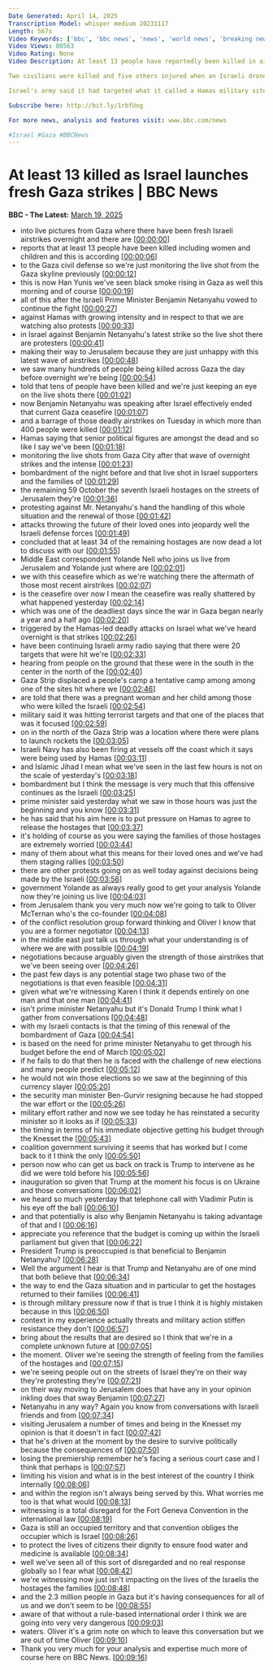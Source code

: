 ```yaml
---
Date Generated: April 14, 2025
Transcription Model: whisper medium 20231117
Length: 567s
Video Keywords: ['bbc', 'bbc news', 'news', 'world news', 'breaking news', 'us news', 'world', 'america', 'usa', 'usa news', 'india news']
Video Views: 80563
Video Rating: None
Video Description: At least 13 people have reportedly been killed in air strikes across Gaza overnight, after Israel said it was resuming combat operations in the Palestinian territory.

Two civilians were killed and five others injured when an Israeli drone hit a tent near the al-Mawasi humanitarian zone, the Palestinian Wafa news agency reports, citing Red Crescent medics.

Israel's army said it had targeted what it called a Hamas military site from where the group was preparing to fire into Israel. Vessels controlled by Hamas were also hit, the army said.

Subscribe here: http://bit.ly/1rbfUog

For more news, analysis and features visit: www.bbc.com/news 

#Israel #Gaza #BBCNews
---
```


# At least 13 killed as Israel launches fresh Gaza strikes | BBC News
**BBC - The Latest:** [March 19, 2025](https://www.youtube.com/watch?v=X3knxS48eK8)
*  into live pictures from Gaza where there have been fresh Israeli airstrikes overnight and there are [[00:00:00](https://www.youtube.com/watch?v=X3knxS48eK8&t=0.0s)]
*  reports that at least 13 people have been killed including women and children and this is according [[00:00:06](https://www.youtube.com/watch?v=X3knxS48eK8&t=6.4s)]
*  to the Gaza civil defense so we're just monitoring the live shot from the Gaza skyline previously [[00:00:12](https://www.youtube.com/watch?v=X3knxS48eK8&t=12.64s)]
*  this is now Han Yunis we've seen black smoke rising in Gaza as well this morning and of course [[00:00:19](https://www.youtube.com/watch?v=X3knxS48eK8&t=19.52s)]
*  all of this after the Israeli Prime Minister Benjamin Netanyahu vowed to continue the fight [[00:00:27](https://www.youtube.com/watch?v=X3knxS48eK8&t=27.52s)]
*  against Hamas with growing intensity and in respect to that we are watching also protests [[00:00:33](https://www.youtube.com/watch?v=X3knxS48eK8&t=33.84s)]
*  in Israel against Benjamin Netanyahu's latest strike so the live shot there are protesters [[00:00:41](https://www.youtube.com/watch?v=X3knxS48eK8&t=41.519999999999996s)]
*  making their way to Jerusalem because they are just unhappy with this latest wave of airstrikes [[00:00:48](https://www.youtube.com/watch?v=X3knxS48eK8&t=48.480000000000004s)]
*  we saw many hundreds of people being killed across Gaza the day before overnight we're being [[00:00:54](https://www.youtube.com/watch?v=X3knxS48eK8&t=54.64s)]
*  told that tens of people have been killed and we're just keeping an eye on the live shots there [[00:01:02](https://www.youtube.com/watch?v=X3knxS48eK8&t=62.08s)]
*  now Benjamin Netanyahu was speaking after Israel effectively ended that current Gaza ceasefire [[00:01:07](https://www.youtube.com/watch?v=X3knxS48eK8&t=67.36s)]
*  and a barrage of those deadly airstrikes on Tuesday in which more than 400 people were killed [[00:01:12](https://www.youtube.com/watch?v=X3knxS48eK8&t=72.96000000000001s)]
*  Hamas saying that senior political figures are amongst the dead and so like I say we've been [[00:01:18](https://www.youtube.com/watch?v=X3knxS48eK8&t=78.72s)]
*  monitoring the live shots from Gaza City after that wave of overnight strikes and the intense [[00:01:23](https://www.youtube.com/watch?v=X3knxS48eK8&t=83.84s)]
*  bombardment of the night before and that live shot in Israel supporters and the families of [[00:01:29](https://www.youtube.com/watch?v=X3knxS48eK8&t=89.68s)]
*  the remaining 59 October the seventh Israeli hostages on the streets of Jerusalem they're [[00:01:36](https://www.youtube.com/watch?v=X3knxS48eK8&t=96.56s)]
*  protesting against Mr. Netanyahu's hand the handling of this whole situation and the renewal of those [[00:01:42](https://www.youtube.com/watch?v=X3knxS48eK8&t=102.56s)]
*  attacks throwing the future of their loved ones into jeopardy well the Israeli defense forces [[00:01:49](https://www.youtube.com/watch?v=X3knxS48eK8&t=109.52s)]
*  concluded that at least 34 of the remaining hostages are now dead a lot to discuss with our [[00:01:55](https://www.youtube.com/watch?v=X3knxS48eK8&t=115.36s)]
*  Middle East correspondent Yolande Nell who joins us live from Jerusalem and Yolande just where are [[00:02:01](https://www.youtube.com/watch?v=X3knxS48eK8&t=121.75999999999999s)]
*  we with this ceasefire which as we're watching there the aftermath of those most recent airstrikes [[00:02:07](https://www.youtube.com/watch?v=X3knxS48eK8&t=127.44s)]
*  is the ceasefire over now I mean the ceasefire was really shattered by what happened yesterday [[00:02:14](https://www.youtube.com/watch?v=X3knxS48eK8&t=134.56s)]
*  which was one of the deadliest days since the war in Gaza began nearly a year and a half ago [[00:02:20](https://www.youtube.com/watch?v=X3knxS48eK8&t=140.48s)]
*  triggered by the Hamas-led deadly attacks on Israel what we've heard overnight is that strikes [[00:02:26](https://www.youtube.com/watch?v=X3knxS48eK8&t=146.48s)]
*  have been continuing Israeli army radio saying that there were 20 targets that were hit we're [[00:02:33](https://www.youtube.com/watch?v=X3knxS48eK8&t=153.83999999999997s)]
*  hearing from people on the ground that these were in the south in the center in the north of the [[00:02:40](https://www.youtube.com/watch?v=X3knxS48eK8&t=160.4s)]
*  Gaza Strip displaced a people's camp a tentative camp among among one of the sites hit where we [[00:02:46](https://www.youtube.com/watch?v=X3knxS48eK8&t=166.48000000000002s)]
*  are told that there was a pregnant woman and her child among those who were killed the Israeli [[00:02:54](https://www.youtube.com/watch?v=X3knxS48eK8&t=174.4s)]
*  military said it was hitting terrorist targets and that one of the places that was it focused [[00:02:59](https://www.youtube.com/watch?v=X3knxS48eK8&t=179.04000000000002s)]
*  on in the north of the Gaza Strip was a location where there were plans to launch rockets the [[00:03:05](https://www.youtube.com/watch?v=X3knxS48eK8&t=185.76s)]
*  Israeli Navy has also been firing at vessels off the coast which it says were being used by Hamas [[00:03:11](https://www.youtube.com/watch?v=X3knxS48eK8&t=191.67999999999998s)]
*  and Islamic Jihad I mean what we've seen in the last few hours is not on the scale of yesterday's [[00:03:18](https://www.youtube.com/watch?v=X3knxS48eK8&t=198.79999999999998s)]
*  bombardment but I think the message is very much that this offensive continues as the Israeli [[00:03:25](https://www.youtube.com/watch?v=X3knxS48eK8&t=205.04s)]
*  prime minister said yesterday what we saw in those hours was just the beginning and you know [[00:03:31](https://www.youtube.com/watch?v=X3knxS48eK8&t=211.04s)]
*  he has said that his aim here is to put pressure on Hamas to agree to release the hostages that [[00:03:37](https://www.youtube.com/watch?v=X3knxS48eK8&t=217.84s)]
*  it's holding of course as you were saying the families of those hostages are extremely worried [[00:03:44](https://www.youtube.com/watch?v=X3knxS48eK8&t=224.64s)]
*  many of them about what this means for their loved ones and we've had them staging rallies [[00:03:50](https://www.youtube.com/watch?v=X3knxS48eK8&t=230.95999999999998s)]
*  there are other protests going on as well today against decisions being made by the Israeli [[00:03:56](https://www.youtube.com/watch?v=X3knxS48eK8&t=236.96s)]
*  government Yolande as always really good to get your analysis Yolande now they're joining us live [[00:04:03](https://www.youtube.com/watch?v=X3knxS48eK8&t=243.68s)]
*  from Jerusalem thank you very much now we're going to talk to Oliver McTernan who's the co-founder [[00:04:08](https://www.youtube.com/watch?v=X3knxS48eK8&t=248.08s)]
*  of the conflict resolution group forward thinking and Oliver I know that you are a former negotiator [[00:04:13](https://www.youtube.com/watch?v=X3knxS48eK8&t=253.68s)]
*  in the middle east just talk us through what your understanding is of where we are with possible [[00:04:19](https://www.youtube.com/watch?v=X3knxS48eK8&t=259.12s)]
*  negotiations because arguably given the strength of those airstrikes that we've been seeing over [[00:04:26](https://www.youtube.com/watch?v=X3knxS48eK8&t=266.16s)]
*  the past few days is any potential stage two phase two of the negotiations is that even feasible [[00:04:31](https://www.youtube.com/watch?v=X3knxS48eK8&t=271.44s)]
*  given what we're witnessing Karen I think it depends entirely on one man and that one man [[00:04:41](https://www.youtube.com/watch?v=X3knxS48eK8&t=281.04s)]
*  isn't prime minister Netanyahu but it's Donald Trump I think what I gather from conversations [[00:04:48](https://www.youtube.com/watch?v=X3knxS48eK8&t=288.24s)]
*  with my Israeli contacts is that the timing of this renewal of the bombardment of Gaza [[00:04:54](https://www.youtube.com/watch?v=X3knxS48eK8&t=294.96s)]
*  is based on the need for prime minister Netanyahu to get through his budget before the end of March [[00:05:02](https://www.youtube.com/watch?v=X3knxS48eK8&t=302.32s)]
*  if he fails to do that then he is faced with the challenge of new elections and many people predict [[00:05:12](https://www.youtube.com/watch?v=X3knxS48eK8&t=312.32s)]
*  he would not win those elections so we saw at the beginning of this currency slayer [[00:05:20](https://www.youtube.com/watch?v=X3knxS48eK8&t=320.4s)]
*  the security man minister Ben-Gurvir resigning because he had stopped the war effort or the [[00:05:26](https://www.youtube.com/watch?v=X3knxS48eK8&t=326.0s)]
*  military effort rather and now we see today he has reinstated a security minister so it looks as if [[00:05:33](https://www.youtube.com/watch?v=X3knxS48eK8&t=333.6s)]
*  the timing in terms of his immediate objective getting his budget through the Knesset the [[00:05:43](https://www.youtube.com/watch?v=X3knxS48eK8&t=343.28s)]
*  coalition government surviving it seems that has worked but I come back to it I think the only [[00:05:50](https://www.youtube.com/watch?v=X3knxS48eK8&t=350.71999999999997s)]
*  person now who can get us back on track is Trump to intervene as he did we were told before his [[00:05:56](https://www.youtube.com/watch?v=X3knxS48eK8&t=356.48s)]
*  inauguration so given that Trump at the moment his focus is on Ukraine and those conversations [[00:06:02](https://www.youtube.com/watch?v=X3knxS48eK8&t=362.71999999999997s)]
*  we heard so much yesterday that telephone call with Vladimir Putin is his eye off the ball [[00:06:10](https://www.youtube.com/watch?v=X3knxS48eK8&t=370.88s)]
*  and that potentially is also why Benjamin Netanyahu is taking advantage of that and I [[00:06:16](https://www.youtube.com/watch?v=X3knxS48eK8&t=376.96s)]
*  appreciate you reference that the budget is coming up within the Israeli parliament but given that [[00:06:22](https://www.youtube.com/watch?v=X3knxS48eK8&t=382.48s)]
*  President Trump is preoccupied is that beneficial to Benjamin Netanyahu? [[00:06:28](https://www.youtube.com/watch?v=X3knxS48eK8&t=388.0s)]
*  Well the argument I hear is that Trump and Netanyahu are of one mind that both believe that [[00:06:34](https://www.youtube.com/watch?v=X3knxS48eK8&t=394.32000000000005s)]
*  the way to end the Gaza situation and in particular to get the hostages returned to their families [[00:06:41](https://www.youtube.com/watch?v=X3knxS48eK8&t=401.04s)]
*  is through military pressure now if that is true I think it is highly mistaken because in this [[00:06:50](https://www.youtube.com/watch?v=X3knxS48eK8&t=410.64000000000004s)]
*  context in my experience actually threats and military action stiffen resistance they don't [[00:06:57](https://www.youtube.com/watch?v=X3knxS48eK8&t=417.36s)]
*  bring about the results that are desired so I think that we're in a complete unknown future at [[00:07:05](https://www.youtube.com/watch?v=X3knxS48eK8&t=425.84000000000003s)]
*  the moment. Oliver we're seeing the strength of feeling from the families of the hostages and [[00:07:15](https://www.youtube.com/watch?v=X3knxS48eK8&t=435.44s)]
*  we're seeing people out on the streets of Israel they're on their way they're protesting they're [[00:07:21](https://www.youtube.com/watch?v=X3knxS48eK8&t=441.04s)]
*  on their way moving to Jerusalem does that have any in your opinion inkling does that sway Benjamin [[00:07:27](https://www.youtube.com/watch?v=X3knxS48eK8&t=447.12s)]
*  Netanyahu in any way? Again you know from conversations with Israeli friends and from [[00:07:34](https://www.youtube.com/watch?v=X3knxS48eK8&t=454.8s)]
*  visiting Jerusalem a number of times and being in the Knesset my opinion is that it doesn't in fact [[00:07:42](https://www.youtube.com/watch?v=X3knxS48eK8&t=462.8s)]
*  that he's driven at the moment by the desire to survive politically because the consequences of [[00:07:50](https://www.youtube.com/watch?v=X3knxS48eK8&t=470.0s)]
*  losing the premiership remember he's facing a serious court case and I think that perhaps is [[00:07:57](https://www.youtube.com/watch?v=X3knxS48eK8&t=477.92s)]
*  limiting his vision and what is in the best interest of the country I think internally [[00:08:06](https://www.youtube.com/watch?v=X3knxS48eK8&t=486.64s)]
*  and within the region isn't always being served by this. What worries me too is that what would [[00:08:13](https://www.youtube.com/watch?v=X3knxS48eK8&t=493.44s)]
*  witnessing is a total disregard for the Fort Geneva Convention in the international law [[00:08:19](https://www.youtube.com/watch?v=X3knxS48eK8&t=499.68s)]
*  Gaza is still an occupied territory and that convention obliges the occupier which is Israel [[00:08:26](https://www.youtube.com/watch?v=X3knxS48eK8&t=506.8s)]
*  to protect the lives of citizens their dignity to ensure food water and medicine is available [[00:08:34](https://www.youtube.com/watch?v=X3knxS48eK8&t=514.08s)]
*  well we've seen all of this sort of disregarded and no real response globally so I fear what [[00:08:42](https://www.youtube.com/watch?v=X3knxS48eK8&t=522.48s)]
*  we're witnessing now just isn't impacting on the lives of the Israelis the hostages the families [[00:08:48](https://www.youtube.com/watch?v=X3knxS48eK8&t=528.88s)]
*  and the 2.3 million people in Gaza but it's having consequences for all of us and we don't seem to be [[00:08:55](https://www.youtube.com/watch?v=X3knxS48eK8&t=535.84s)]
*  aware of that without a rule-based international order I think we are going into very very dangerous [[00:09:03](https://www.youtube.com/watch?v=X3knxS48eK8&t=543.2s)]
*  waters. Oliver it's a grim note on which to leave this conversation but we are out of time Oliver [[00:09:10](https://www.youtube.com/watch?v=X3knxS48eK8&t=550.24s)]
*  Thank you very much for your analysis and expertise much more of course here on BBC News. [[00:09:16](https://www.youtube.com/watch?v=X3knxS48eK8&t=556.08s)]
